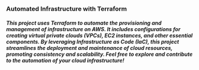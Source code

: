 ### Automated Infrastructure with Terraform
  
##### This project uses Terraform to automate the provisioning and management of infrastructure on AWS. It includes configurations for creating virtual private clouds (VPCs), EC2 instances, and other essential components. By leveraging Infrastructure as Code (IaC), this project streamlines the deployment and maintenance of cloud resources, promoting consistency and scalability. Feel free to explore and contribute to the automation of your cloud infrastructure!
